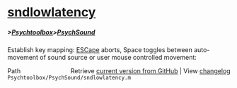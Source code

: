 # [sndlowlatency](sndlowlatency)
##### >[Psychtoolbox](Psychtoolbox)>[PsychSound](PsychSound)

Establish key mapping: [ESCape](ESCape) aborts, Space toggles between auto-  
movement of sound source or user mouse controlled movement:  




<div class="code_header" style="text-align:right;">
  <span style="float:left;">Path&nbsp;&nbsp;</span> <span class="counter">Retrieve <a href=
  "https://raw.github.com/Psychtoolbox-3/Psychtoolbox-3/beta/Psychtoolbox/PsychSound/sndlowlatency.m">current version from GitHub</a> | View <a href=
  "https://github.com/Psychtoolbox-3/Psychtoolbox-3/commits/beta/Psychtoolbox/PsychSound/sndlowlatency.m">changelog</a></span>
</div>
<div class="code">
  <code>Psychtoolbox/PsychSound/sndlowlatency.m</code>
</div>

